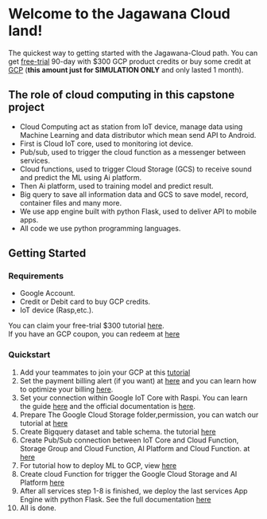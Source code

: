 # Welcome to the Jagawana Cloud land!
The quickest way to getting started with the Jagawana-Cloud path. You can get [free-trial](https://cloud.google.com/free/docs/gcp-free-tier) 90-day with $300 GCP product credits or  buy some credit at [GCP](https://cloud.google.com/gcp) (**this amount just for SIMULATION ONLY** and only lasted 1 month).

## The role of cloud computing in this capstone project

- Cloud Computing act as station from IoT device, manage data using Machine Learning and data distributor which mean send API to Android.
- First is Cloud IoT core, used to monitoring iot device.
- Pub/sub, used to trigger the cloud function as a messenger between services.
- Cloud functions, used to trigger Cloud Storage (GCS) to receive sound and predict the ML using Ai platform.
- Then Ai platform, used to training model and predict result.
- Big query to save all information data and GCS to save model, record, container files and many more.
- We use app engine built with python Flask, used to deliver API to mobile apps.
- All code we use python programming languages.

## Getting Started

### Requirements
* Google Account.
* Credit or Debit card to buy GCP credits.
* IoT device (Rasp,etc.).

You can claim your free-trial $300 tutorial [here](https://k21academy.com/google-cloud/create-google-cloud-free-tier-account/). <br>
If you have an GCP coupon, you can redeem at [here](https://console.cloud.google.com/trygcp)

### Quickstart
1. Add your teammates to join your GCP at this [tutorial](https://www.youtube.com/watch?v=PqMGmRhKsnM) 
2. Set the payment billing alert (if you want) at [here](https://www.youtube.com/watch?v=F4omjjMZ54k) and you can learn how to optimize your billing [here](https://www.youtube.com/playlist?list=PLIivdWyY5sqKJx6FwJMRcsnFIkkNFtsX9).
3. Set your connection within Google IoT Core with Raspi. You can learn the guide [here](https://www.youtube.com/watch?v=3Zwlj9x96Jg) and the official documentation is [here](https://cloud.google.com/iot/docs/quickstart).
4. Prepare The Google Cloud Storage folder,permission, you can watch our tutorial at [here](https://www.youtube.com/watch?v=PoVbGE0HrRA)
5. Create Bigquery dataset and table schema. the tutorial [here](https://github.com/jeffrywu28/jagawana-cloud/tree/main/services/BigQuery)
6. Create Pub/Sub connection between IoT Core and Cloud Function, Storage Group and Cloud Function, AI Platform and Cloud Function. at [here](https://github.com/jeffrywu28/jagawana-cloud/tree/main/services/PubSub)
7. For tutorial how to deploy ML to GCP, view [here](https://github.com/nicorenaldo/jagawana-ml#deploying-model-to-gcp)
8. Create cloud Function for trigger the Google Cloud Storage and AI Platform [here](https://github.com/jeffrywu28/jagawana-cloud/tree/main/services/CloudFunctions)
9. After all services step 1-8 is finished, we deploy the last services App Engine with python Flask. See the full documentation [here](https://github.com/jeffrywu28/jagawana-cloud/tree/main/services/AppEngine)
10. All is done.
